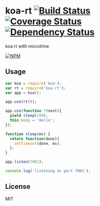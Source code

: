 koa-rt
[![Build Status](https://secure.travis-ci.org/dead-horse/koa-rt.png)](http://travis-ci.org/dead-horse/koa-rt) [![Coverage Status](https://coveralls.io/repos/dead-horse/koa-rt/badge.png)](https://coveralls.io/r/dead-horse/koa-rt) [![Dependency Status](https://gemnasium.com/dead-horse/koa-rt.png)](https://gemnasium.com/dead-horse/koa-rt)
======

koa rt with microtime

[![NPM](https://nodei.co/npm/koa-rt.png?downloads=true)](https://nodei.co/npm/koa-rt/)

## Usage

```js
var koa = require('koa');
var rt = require('koa-rt');
var app = koa();

app.use(rt());

app.use(function *(next){
  yield sleep(150);
  this.body = 'Hello';
});

function sleep(ms) {
  return function(done){
    setTimeout(done, ms);
  };
}

app.listen(7001);

console.log('listening on port 7001');

```

## License
MIT
